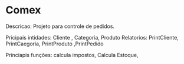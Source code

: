 # Comex
Descricao:  Projeto  para controle de pedidos.

Pricipais intidades: Cliente , Categoria, Produto
Relatorios: PrintCliente, PrintCaegoria,  PrintProduto ,PrintPedido

Princiapis funções: calcula impostos, Calcula Estoque, 
